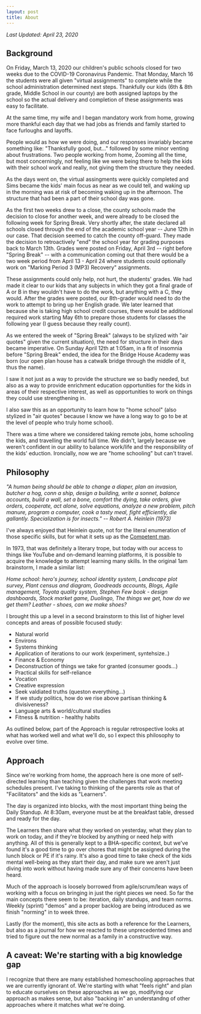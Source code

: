```yaml
---
layout: post
title: About
---
```


_Last Updated: April 23, 2020_

## Background

On Friday, March 13, 2020 our children's public schools closed for two weeks due to the COVID-19 Coronavirus Pandemic. That Monday, March 16 the students were all given "virtual assignments" to complete while the school administration determined next steps. Thankfully our kids (6th & 8th grade, Middle School in our county) are both assigned laptops by the school so the actual delivery and completion of these assignments was easy to facilitate.

At the same time, my wife and I began mandatory work from home, growing more thankful each day that we had jobs as friends and family started to face furloughs and layoffs.

People would as how we were doing, and our responses invariably became something like: "Thanksfully good, but..." followed by some minor venting about frustrations. Two people working from home, Zooming all the time, but most concerningly, not feeling like we were being there to help the kids with their school work and really, not giving them the structure they needed. 

As the days went on, the virtual assingments were quickly completed and Sims became the kids' main focus as near as we could tell, and waking up in the morning was at risk of becoming waking up in the afternoon. The structure that had been a part of their school day was gone.

As the first two weeks drew to a close, the county schools made the decision to close for another week, and were already to be closed the following week for Spring Break. Very shortly after, the state declared all schools closed through the end of the academic school year -- June 12th in our case. That decision seemed to catch the county off-guard. They made the decision to retroactively "end" the school year for grading purposes back to March 13th. Grades were posted on Friday, April 3rd -- right before "Spring Break" -- with a communication coming out that there would be a two week period from April 13 - April 24 where students could optionally work on "Marking Period 3 (MP3) Recovery" assignments. 

These assignments could only help, not hurt, the students' grades. We had made it clear to our kids that any subjects in which they got a final grade of A or B in they wouldn't have to do the work, but anything with a C, they would. After the grades were posted, our 8th-grader would need to do the work to attempt to bring up her English grade. We later learned that because she is taking high school credit courses, there would be additional required work starting May 6th to prepare those students for classes the following year (I guess because they really count).

As we entered the week of "Spring Break" (always to be stylized with "air quotes" given the current situation), the need for structure in their days became imperative. On Sunday April 12th at 1:05am, in a fit of insomnia before "Spring Break" ended, the idea for the Bridge House Academy was born (our open plan house has a catwalk bridge through the middle of it, thus the name).

I saw it not just as a way to provide the structure we so badly needed, but also as a way to provide enrichment education opportunities for the kids in areas of their respective interest, as well as opportunities to work on things they could use strengthening in.

I also saw this as an opportunity to learn how to "home school" (also stylized in "air quotes" because I know we have a long way to go to be at the level of people who truly home school).

There was a time where we considered taking remote jobs, home schooling the kids, and travelling the world full time. We didn't, largely because we weren't confident in our ability to balance work/life and the responsibility of the kids' eduction. Ironcially, now we are "home schooling" but can't travel.

## Philosophy

_"A human being should be able to change a diaper, plan an invasion, butcher a hog, conn a ship, design a building, write a sonnet, balance accounts, build a wall, set a bone, comfort the dying, take orders, give orders, cooperate, act alone, solve equations, analyze a new problem, pitch manure, program a computer, cook a tasty meal, fight efficiently, die gallantly. Specialization is for insects." -- Robert A. Heinlein (1973)_


I've always enjoyed that Heinlein quote, not for the literal enumeration of those specific skills, but for what it sets up as the [Competent man](https://en.wikipedia.org/wiki/Competent_man).

In 1973, that was definitely a literary trope, but today with our access to things like YouTube and on-demand learning platforms, it is possible to acquire the knowledge to attempt learning many skills. In the original 1am brainstorm, I made a similar list:

_Home school: hero's journey, school identity system, Landscape plot survey, Plant census and diagram, Goodreads accounts, Blogs, Agile management, Toyota quality system, Stephen Few book - design dashboards, Stock market game, Duolingo, The things we get, how do we get them? Leather - shoes, can we make shoes?_

I brought this up a level in a second brainstorm to this list of higher level concepts and areas of possible focused study:

  - Natural world
  - Environs
  - Systems thinking
  - Application of iterations to our work (experiment, syntehsize..)
  - Finance & Economy
  - Deconstruction of things we take for granted (consumer goods...)
  - Practical skills for self-reliance
  - Vocation
  - Creative expression
  - Seek valdiated truths (queston everything...)
  - If we study politics, how do we rise above partisan thinking & divisiveness?
  - Language arts & world/cultural studies
  - Fitness & nutrition - healthy habits

As outlined below, part of the Approach is regular retrospective looks at what has worked well and what we'll do, so I expect this philosophy to evolve over time.

## Approach

Since we're working from home, the approach here is one more of self-directed learning than teaching given the challenges that work meeting schedules present.  I've taking to thinking of the parents role as that of "Facilitators" and the kids as "Learners".

The day is organized into blocks, with the most important thing being the Daily Standup. At 8:30am, everyone must be at the breakfast table, dressed and ready for the day.

The Learners then share what they worked on yesterday, what they plan to work on today, and if they're blocked by anything or need help with anything. All of this is generally kept to a BHA-specific context, but we've found it's a good time to go over chores that might be assigned during the lunch block or PE if it's rainy.  It's also a good time to take check of the kids mental well-being as they start their day, and make sure we aren't just diving into work without having made sure any of their concerns have been heard.

Much of the approach is loosely borrowed from agile/scrum/lean ways of working with a focus on bringing in just the right pieces we need. So far the main concepts there seem to be: iteration, daily standups, and team norms. Weekly (sprint) "demos" and a proper backlog are being introduced as we finish "norming" in to week three.

Lastly (for the moment), this site acts as both a reference for the Learners, but also as a journal for how we reacted to these unprecedented times and tried to figure out the new normal as a family in a constructive way.

## A caveat: We're starting with a big knowledge gap

I recognize that there are many established homeschooling approaches that we are currently ignorant of. We're starting with what "feels right" and plan to educate ourselves on these approaches as we go, modifying our approach as makes sense, but also "backing in" an understandng of other approaches where it matches what we're doing.

